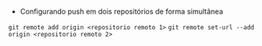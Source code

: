 - Configurando push em dois repositórios de forma simultânea

`git remote add origin <repositorio remoto 1>`
`git remote set-url --add origin <repositorio remoto 2>`
